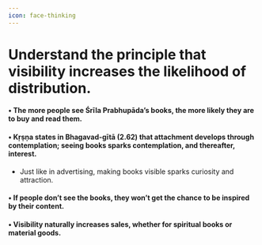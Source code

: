 ```yaml
---
icon: face-thinking
---
```


# Understand the principle that visibility increases the likelihood of distribution.

#### • The more people see Śrīla Prabhupāda’s books, the more likely they are to buy and read them.

#### • Kṛṣṇa states in Bhagavad-gītā (2.62) that attachment develops through contemplation; seeing books sparks contemplation, and thereafter, interest.

* Just like in advertising, making books visible sparks curiosity and attraction.

#### • If people don’t see the books, they won’t get the chance to be inspired by their content.

#### • Visibility naturally increases sales, whether for spiritual books or material goods.
